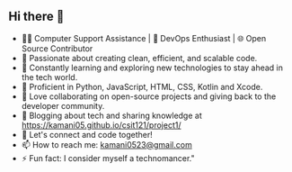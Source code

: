 ## Hi there 👋

- 👨‍💻 Computer Support Assistance | 🚀 DevOps Enthusiast | 🌐 Open Source Contributor
- 🔧 Passionate about creating clean, efficient, and scalable code.
- 🌱 Constantly learning and exploring new technologies to stay ahead in the tech world.
- 🧰 Proficient in Python, JavaScript, HTML, CSS, Kotlin and Xcode.
- 🌟 Love collaborating on open-source projects and giving back to the developer community.
- 📝 Blogging about tech and sharing knowledge at https://kamani05.github.io/csit121/project1/
- 🌱 Let's connect and code together!
- 📫 How to reach me: kamani0523@gmail.com
- ⚡ Fun fact:  I consider myself a technomancer."
